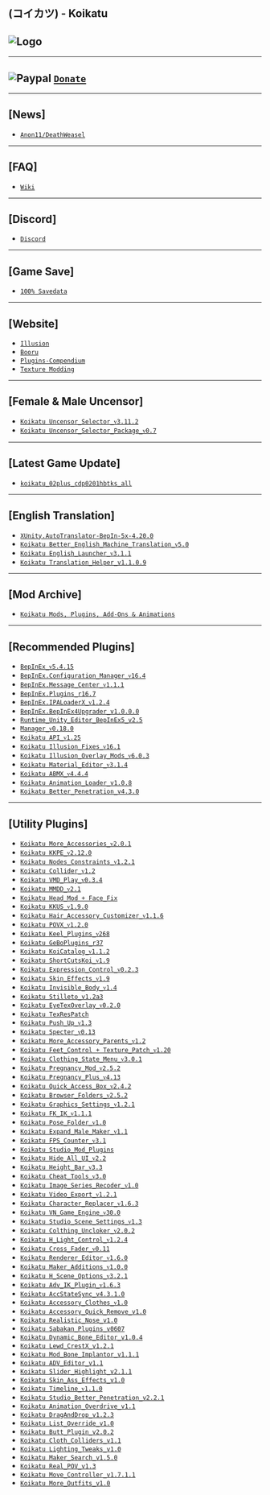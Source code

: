 (コイカツ) - Koikatu
--

![Logo](https://i.imgur.com/ChljFW0.png")
--

---
![Paypal](https://i.imgur.com/3V57ymK.png") [`Donate`](https://paypal.me/PastebinSupport?locale.x=en_US)
--

---
**[News]** 
--
- [`Anon11/DeathWeasel`](https://www.patreon.com/posts/53085409)

---
**[FAQ]** 
--
- [`Wiki`](https://koikat.su/wiki/doku.php)

---
**[Discord]**
--
- [`Discord`](https://discord.gg/hevygx6)

---
**[Game Save]**
--
- [`100% Savedata`](http://www.mediafire.com/file/wqmi262icfp1q1v/Koikatu_-_100%2525_Save.rar/file)

---
**[Website]**
--
- [`Illusion`](http://www.illusion.jp/preview/koikatu/index.php)
- [`Booru`](https://kenzato.uk/booru/)
- [`Plugins-Compendium`](https://github.com/Frostation/KK-Plugins-Compendium)
- [`Texture Modding`](https://github.com/xm007/Koikatsu-Modding/blob/master/Index/1.%20Edit%20texture%20and%20make%20a%20texture%20mod.md)

---
**[Female & Male Uncensor]**
--
- [`Koikatu Uncensor_Selector_ᴠ3.11.2`](https://github.com/IllusionMods/KK_Plugins)
- [`Koikatu Uncensor_Selector_Package_ᴠ0.7`](http://www.mediafire.com/file/t9i40hsxa52sw0k/Koikatu_Female_SAC_Uncensor_Selector_Package_v0.7.zip/file) 

---
**[Latest Game Update]**
--
- [`koikatu_02plus_cdp0201hbtks_all`](https://mega.nz/#!YZIQXCBT!EehC3TtWZUnr-5B2Q9CMWRXlKq5t4yrHSulthLXXHC4)

---
**[English Translation]**
--
- [`XUnity.AutoTranslator-BepIn-5x-4.20.0`](https://github.com/bbepis/XUnity.AutoTranslator/releases)
- [`Koikatu Better_English_Machine_Translation_ᴠ5.0`](https://www.patreon.com/posts/45341283)
- [`Koikatu English_Launcher_ᴠ3.1.1`](https://github.com/IllusionMods/IllusionLaunchers/releases)
- [`Koikatu Translation_Helper_v1.1.0.9`](https://github.com/GeBo1/GeBoPlugins/releases/tag/r37)

---
**[Mod Archive]**
--
- [`Koikatu Mods, Plugins, Add-Ons & Animations`](https://drive.google.com/drive/folders/1j1ZH7WunkEqvwr2YDLDF7JyutlzuyZDX)

---
**[Recommended Plugins]**
--
- [`BepInEx_ᴠ5.4.15`](https://github.com/BepInEx/BepInEx/releases)
- [`BepInEx.Configuration_Manager_ᴠ16.4`](https://github.com/BepInEx/BepInEx.ConfigurationManager/releases)
- [`BepInEx.Message_Center_ᴠ1.1.1`](https://github.com/BepInEx/MessageCenter/releases)
- [`BepInEx.Plugins_r16.7`](https://github.com/IllusionMods/BepisPlugins/releases)
- [`BepInEx.IPALoaderX_ᴠ1.2.4`](https://github.com/BepInEx/IPALoaderX/releases)
- [`BepInEx.BepInEx4Upgrader_v1.0.0.0`](https://github.com/BepInEx/BepInEx.BepInEx4Upgrader/releases)
- [`Runtime_Unity_Editor_BepInEx5_v2.5`](https://github.com/ManlyMarco/RuntimeUnityEditor/releases/latest) 
- [`Manager_ᴠ0.18.0`](https://github.com/IllusionMods/KKManager/releases)
- [`Koikatu API_ᴠ1.25`](https://github.com/IllusionMods/IllusionModdingAPI/releases)
- [`Koikatu Illusion_Fixes_ᴠ16.1`](https://github.com/IllusionMods/IllusionFixes/releases)
- [`Koikatu Illusion_Overlay_Mods_ᴠ6.0.3`](https://github.com/ManlyMarco/Illusion-Overlay-Mods/releases/)
- [`Koikatu Material_Editor_ᴠ3.1.4`](https://github.com/IllusionMods/KK_Plugins)
- [`Koikatu ABMX_ᴠ4.4.4`](https://github.com/ManlyMarco/ABMX/releases)
- [`Koikatu Animation_Loader_v1.0.8`](https://github.com/IllusionMods/AnimationLoader)
- [`Koikatu Better_Penetration_v4.3.0`](https://github.com/Animal42069/BetterPenetration)

---
**[Utility Plugins]**
--
- [`Koikatu More_Accessories_ᴠ2.0.1`](https://github.com/jalil49/MoreAccessories/releases/tag/2.0.1)
- [`Koikatu KKPE_ᴠ2.12.0`](https://www.patreon.com/posts/38673900)
- [`Koikatu Nodes_Constraints_ᴠ1.2.1`](https://joan6694.bitbucket.io/)
- [`Koikatu Collider_ᴠ1.2`](https://github.com/DeathWeasel1337/KK_Plugins#readme)
- [`Koikatu VMD_Play_ᴠ0.3.4`](https://mega.nz/file/MEoFnQKD#Lg8DFf7s96GwhnvYzkZsyzdIlxnJvN-FCQR3b8gMC-s)
- [`Koikatu MMDD_ᴠ2.1`](https://mega.nz/folder/NQhG3IjA#rwyaVwE0O1t3pJe5Fefv2Q/folder/EcY0SACY)
- [`Koikatu Head_Mod + Face_Fix`](http://www.mediafire.com/file/d1g4r74q9xjcwkc/Koikatu_Head_Mod_%252B_Face_Fix.zip/file)
- [`Koikatu KKUS_ᴠ1.9.0`](https://www.patreon.com/posts/hs-kk-ai-hs2-1-9-38675642)
- [`Koikatu Hair_Accessory_Customizer_ᴠ1.1.6`](https://github.com/IllusionMods/KK_Plugins#readme)
- [`Koikatu POVX_ᴠ1.2.0`](https://github.com/FairBear/KK_PovX/releases)
- [`Koikatu Keel_Plugins_ᴠ268`](https://github.com/Keelhauled/KeelPlugins#readme)
- [`Koikatu GeBoPlugins_r37`](https://github.com/GeBo1/GeBoPlugins)
- [`Koikatu KoiCatalog_ᴠ1.1.2`](https://github.com/im-mi/KoiCatalog)
- [`Koikatu ShortCutsKoi_ᴠ1.9`](https://ux.getuploader.com/moistened_eye/download/102)
- [`Koikatu Expression_Control_ᴠ0.2.3`](https://ux.getuploader.com/56e4_xXVv/download/93)
- [`Koikatu Skin_Effects_ᴠ1.9`](https://github.com/ManlyMarco/KK_SkinEffects/releases)
- [`Koikatu Invisible_Body_ᴠ1.4`](https://github.com/DeathWeasel1337/KK_Plugins)
- [`Koikatu Stilleto_v1.2a3`](http://www.mediafire.com/file/ryrdbaaz1inremd/Koikatu_Stilleto_v1.2a3.rar/file)
- [`Koikatu EyeTexOverlay_ᴠ0.2.0`](http://www.mediafire.com/file/f9u3vcl8v4dref2/Koikatu_EyeTexOverlay_v0.2.0.rar/file)
- [`Koikatu TexResPatch`](http://www.mediafire.com/file/dkeus9sywipoiag/Koikatu_TexResPatch.rar/file)
- [`Koikatu Push_Up_ᴠ1.3`](https://github.com/IllusionMods/KK_Plugins)
- [`Koikatu Specter_ᴠ0.13`](https://ux.getuploader.com/moistened_eye/download/131)
- [`Koikatu More_Accessory_Parents_ᴠ1.2`](https://github.com/IllusionMods/KK_Plugins#readme)
- [`Koikatu Feet_Control + Texture_Patch_ᴠ1.20`](https://github.com/mango123321a/KK_toesControl-solesTexture)
- [`Koikatu Clothing_State_Menu_ᴠ3.0.1`](https://github.com/ManlyMarco/KK_ClothingStateMenu/releases)
- [`Koikatu Pregnancy_Mod_ᴠ2.5.2`](https://www.patreon.com/posts/40713494)
- [`Koikatu Pregnancy_Plus_ᴠ4.13`](https://github.com/thojmr/KK_PregnancyPlus/releases)
- [`Koikatu Quick_Access_Box_ᴠ2.4.2`](https://www.patreon.com/posts/38060886)
- [`Koikatu Browser_Folders_ᴠ2.5.2`](https://www.patreon.com/posts/40644638)
- [`Koikatu Graphics_Settings_ᴠ1.2.1`](https://builds.bepis.io/projects/bepinex_graphics_settings)
- [`Koikatu FK_IK_ᴠ1.1.1`](https://github.com/IllusionMods/KK_Plugins)
- [`Koikatu Pose_Folder_ᴠ1.0`](https://github.com/IllusionMods/KK_Plugins)
- [`Koikatu Expand_Male_Maker_ᴠ1.1`](https://github.com/Kokaiinum/KK_ExpandMaleMaker/releases)
- [`Koikatu FPS_Counter_ᴠ3.1`](https://github.com/ManlyMarco/FPSCounter/releases)
- [`Koikatu Studio_Mod_Plugins`](https://blog.maki0419.com/2020/05/personal-koikatu-plugin.html)
- [`Koikatu Hide_All_UI_ᴠ2.2`](https://github.com/IllusionMods/HideAllUI/releases)
- [`Koikatu Height_Bar_ᴠ3.3`](https://www.patreon.com/posts/35859949)
- [`Koikatu Cheat_Tools_ᴠ3.0`](https://www.patreon.com/posts/37889909)
- [`Koikatu Image_Series_Recoder_ᴠ1.0`](https://www.patreon.com/posts/22927657)
- [`Koikatu Video_Export_ᴠ1.2.1`](https://www.patreon.com/posts/40762879)
- [`Koikatu Character_Replacer_ᴠ1.6.3`](https://github.com/IllusionMods/CharacterReplacer/releases)
- [`Koikatu VN_Game_Engine_ᴠ30.0`](https://mega.nz/#F!oiB2wAQK!ojGIzlAN-1B-263uUDEalQ)
- [`Koikatu Studio_Scene_Settings_ᴠ1.3`](https://github.com/IllusionMods/KK_Plugins)
- [`Koikatu Colthing_Uncloker_ᴠ2.0.2`](https://github.com/IllusionMods/KK_Plugins)
- [`Koikatu H_Light_Control_ᴠ1.2.4`](https://github.com/Mantas-2155X/HLightControl/releases)
- [`Koikatu Cross_Fader_ᴠ0.11`](https://github.com/MayouKurayami/KK_CrossFader#crossfader)
- [`Koikatu Renderer_Editor_ᴠ1.6.0`](https://www.patreon.com/posts/39556121)
- [`Koikatu Maker_Additions_ᴠ1.0.0`](https://github.com/Mantas-2155X/MakerAdditions)
- [`Koikatu H_Scene_Options_ᴠ3.2.1`](https://github.com/MayouKurayami/KK_HSceneOptions#configurations)
- [`Koikatu Adv_IK_Plugin_ᴠ1.6.3`](https://github.com/OrangeSpork/AdvIKPlugin/releases/)
- [`Koikatu AccStateSync_v4.3.1.0`](https://github.com/Madevil/KK_AccStateSync/releases)
- [`Koikatu Accessory_Clothes_ᴠ1.0`](https://github.com/IllusionMods/KK_Plugins)
- [`Koikatu Accessory_Quick_Remove_v1.0`](https://github.com/IllusionMods/KK_Plugins)
- [`Koikatu Realistic_Nose_v1.0`](https://www.patreon.com/posts/realistic-nose-1-46938702)
- [`Koikatu Sabakan_Plugins_v0607`](https://cdn.discordapp.com/attachments/447115303449657354/851413818337001483/Sabakan_Plugins_0607.zip)
- [`Koikatu Dynamic_Bone_Editor_v1.0.4`](https://github.com/IllusionMods/KK_Plugins)
- [`Koikatu Lewd_CrestX_v1.2.1`](https://www.patreon.com/posts/kk-lewdcrestx-v1-47399394?cid=57974753)
- [`Koikatu Mod_Bone_Implantor_v1.1.1`](https://github.com/IllusionMods/ModBoneImplantor)
- [`Koikatu ADV_Editor_v1.1`](https://github.com/ManlyMarco/ADV_Editor/releases/tag/v1.1)
- [`Koikatu Slider_Highlight_v2.1.1`](https://www.patreon.com/posts/44119450)
- [`Koikatu Skin_Ass_Effects_v1.0`](https://mega.nz/folder/g6hCyDCa#w250IZhZGfWr-cD4iRf_ew)
- [`Koikatu Timeline_ᴠ1.1.0`](https://www.patreon.com/posts/37188531)
- [`Koikatu Studio_Better_Penetration_v2.2.1`](https://github.com/Animal42069/BetterPenetration)
- [`Koikatu Animation_Overdrive_v1.1`](https://github.com/DeathWeasel1337/KK_Plugins)
- [`Koikatu DragAndDrop_v1.2.3`](https://github.com/IllusionMods/DragAndDrop)
- [`Koikatu List_Override_v1.0`](https://github.com/DeathWeasel1337/KK_Plugins)
- [`Koikatu Butt_Plugin_v2.0.2`](https://github.com/Sauceke/KK_ButtPlugin)
- [`Koikatu Cloth_Colliders_v1.1`](https://www.patreon.com/posts/35139324)
- [`Koikatu Lighting_Tweaks_v1.0`](https://github.com/IllusionMods/KK_Plugins)
- [`Koikatu Maker_Search_v1.5.0`](https://github.com/Mantas-2155X/MakerSearch/releases/tag/v1.5.0)
- [`Koikatu Real_POV_v1.3`](https://cdn.discordapp.com/attachments/447115303449657354/883049011802701824/RealPOV.Koikatu_v1.3.zip)
- [`Koikatu Move_Controller_v1.7.1.1`](https://github.com/Mantas-2155X/MikkePlugins)
- [`Koikatu More_Outfits_v1.0`](https://github.com/IllusionMods/KK_Plugins/releases/tag/v203)
